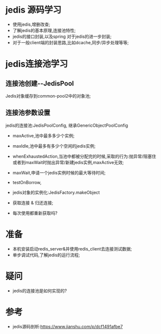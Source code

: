 # jedis 源码学习
* 使用jedis,增删改查;
* 了解jedis的基本原理,连接池特性;
* jedis的接口封装,以及spring 对于jedis的进一步封装;
* 对于一般client端的封装思路,比如dcache,同步/异步处理等等;

# jedis连接池学习
## 连接池创建--JedisPool
Jedis对象缓存到common-pool2中的对象池;


## 连接池参数设置
jedis的连接池:JedisPoolConfig, 继承GenericObjectPoolConfig
* maxActive,池中最多多少个实例;
* maxIdle,池中最多有多少个空闲的jedis实例;
* whenExhaustedAction,当池中都被分配完的时候,采取的行为:抛异常/阻塞住或者到maxWait时抛出异常/新建jedis实例,maxActive无效;
* maxWait,申请一个jedis实例时候的最大等待时间;
* testOnBorrow,

* jedis对象的实例化:JedisFactory.makeObject
* 获取连接 & 归还连接;
* 每次使用都重新获取吗?

# 准备
* 本机安装启动redis_server&并使用redis_client去连接测试数据;
* 单步调试代码,了解jedis的运行流程;


# 疑问
* jedis的连接池是如何实现的?


# 参考
* jedis源码剖析:https://www.jianshu.com/p/dcf1491afbe7